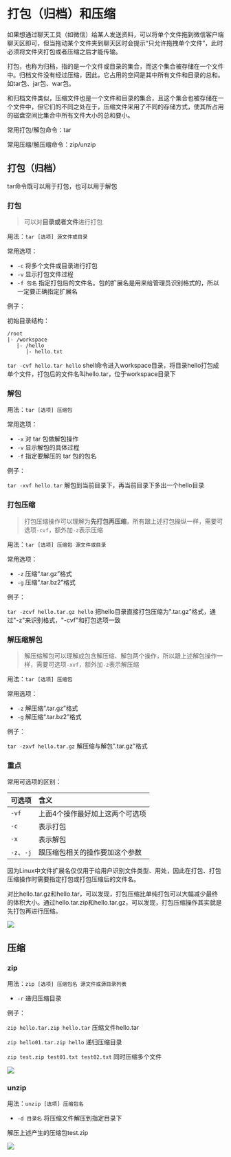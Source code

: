 # 打包（归档）和压缩

如果想通过聊天工具（如微信）给某人发送资料，可以将单个文件拖到微信客户端聊天区即可，但当拖动某个文件夹到聊天区时会提示“只允许拖拽单个文件”，此时必须将文件夹打包或者压缩之后才能传输。

打包，也称为归档，指的是一个文件或目录的集合，而这个集合被存储在一个文件中。归档文件没有经过压缩，因此，它占用的空间是其中所有文件和目录的总和。如tar包、jar包、war包。

和归档文件类似，压缩文件也是一个文件和目录的集合，且这个集合也被存储在一个文件中，但它们的不同之处在于，压缩文件采用了不同的存储方式，使其所占用的磁盘空间比集合中所有文件大小的总和要小。

常用打包/解包命令：tar

常用压缩/解压缩命令：zip/unzip

## 打包（归档）

tar命令既可以用于打包，也可以用于解包

### 打包

> 可以对**目录或者文件**进行打包

用法：`tar [选项] 源文件或目录`

常用选项：

- `-c` 将多个文件或目录进行打包
- `-v` 显示打包文件过程
- `-f 包名` 指定打包后的文件名。包的扩展名是用来给管理员识别格式的，所以一定要正确指定扩展名

例子：

初始目录结构：

```
/root
|- /workspace
   |- /hello
      |- hello.txt
```

`tar -cvf hello.tar hello` shell命令进入workspace目录，将目录hello打包成单个文件，打包后的文件名叫hello.tar，位于workspace目录下

### 解包

用法：`tar [选项] 压缩包`

常用选项：

- `-x` 对 tar 包做解包操作
- `-v` 显示解包的具体过程
- `-f` 指定要解压的 tar 包的包名

例子：

`tar -xvf hello.tar` 解包到当前目录下，再当前目录下多出一个hello目录

### 打包压缩

> 打包压缩操作可以理解为**先打包再压缩**，所有跟上述打包操纵一样，需要可选项`-cvf`，额外加`-z`表示压缩

用法：`tar [选项] 压缩包 源文件或目录`

常用选项：

- `-z` 压缩“.tar.gz”格式
- `-g` 压缩“.tar.bz2”格式

例子：

`tar -zcvf hello.tar.gz hello` 把hello目录直接打包压缩为".tar.gz"格式，通过"-z"来识别格式，"-cvf"和打包选项一致

### 解压缩解包

> 解压缩解包可以理解成包含解压缩、解包两个操作，所以跟上述解包操作一样，需要可选项`-xvf`，额外加`-z`表示解压缩

用法：`tar [选项] 压缩包`

常用选项：

- `-z` 解压缩“.tar.gz”格式
- `-g` 解压缩“.tar.bz2”格式

例子：

`tar -zxvf hello.tar.gz` 解压缩与解包".tar.gz"格式

### 重点

常用可选项的区别：

可选项 | 含义
:-- | :--
`-vf` | 上面4个操作最好加上这两个可选项
`-c` | 表示打包
`-x` | 表示解包
`-z`、`-j` | 跟压缩包相关的操作要加这个参数


因为Linux中文件扩展名仅仅用于给用户识别文件类型、用处，因此在打包、打包压缩操作时需要指定打包或打包压缩后的文件名。

对比hello.tar.gz和hello.tar，可以发现，打包压缩比单纯打包可以大幅减少最终的体积大小。通过hello.tar.zip和hello.tar.gz，可以发现，打包压缩操作其实就是先打包再进行压缩。

![](http://image.newarea.site/2023-12-02-23-16-02.png)

## 压缩

### zip

用法：`zip [选项] 压缩包名 源文件或源目录列表`

- `-r` 递归压缩目录

例子：

`zip hello.tar.zip hello.tar` 压缩文件hello.tar

`zip hello01.tar.zip hello` 递归压缩目录

`zip test.zip test01.txt test02.txt` 同时压缩多个文件

![](http://image.newarea.site/2023-12-02-23-16-03.png)

### unzip

用法：`unzip [选项] 压缩包名`

- `-d 目录名` 将压缩文件解压到指定目录下

解压上述产生的压缩包test.zip

![](http://image.newarea.site/2023-12-02-23-16-04.png)
